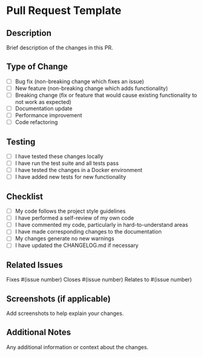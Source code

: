 # Pull Request Template

## Description
Brief description of the changes in this PR.

## Type of Change
- [ ] Bug fix (non-breaking change which fixes an issue)
- [ ] New feature (non-breaking change which adds functionality)
- [ ] Breaking change (fix or feature that would cause existing functionality to not work as expected)
- [ ] Documentation update
- [ ] Performance improvement
- [ ] Code refactoring

## Testing
- [ ] I have tested these changes locally
- [ ] I have run the test suite and all tests pass
- [ ] I have tested the changes in a Docker environment
- [ ] I have added new tests for new functionality

## Checklist
- [ ] My code follows the project style guidelines
- [ ] I have performed a self-review of my own code
- [ ] I have commented my code, particularly in hard-to-understand areas
- [ ] I have made corresponding changes to the documentation
- [ ] My changes generate no new warnings
- [ ] I have updated the CHANGELOG.md if necessary

## Related Issues
Fixes #(issue number)
Closes #(issue number)
Relates to #(issue number)

## Screenshots (if applicable)
Add screenshots to help explain your changes.

## Additional Notes
Any additional information or context about the changes.
